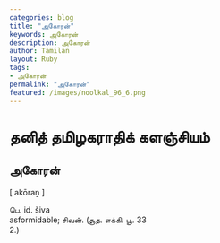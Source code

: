 ```yaml
---  
categories: blog  
title: "அகோரன்"
keywords: அகோரன்  
description: அகோரன்
author: Tamilan  
layout: Ruby  
tags:     
- அகோரன்
permalink: "அகோரன்"  
featured: /images/noolkal_96_6.png  
--- 
```

# தனித் தமிழகராதிக் களஞ்சியம்
## அகோரன்

[ akōraṉ ]  
  
பெ. id. šiva  
asformidable; சிவன். (சூத. எக்கி. பூ. 33  
2.)